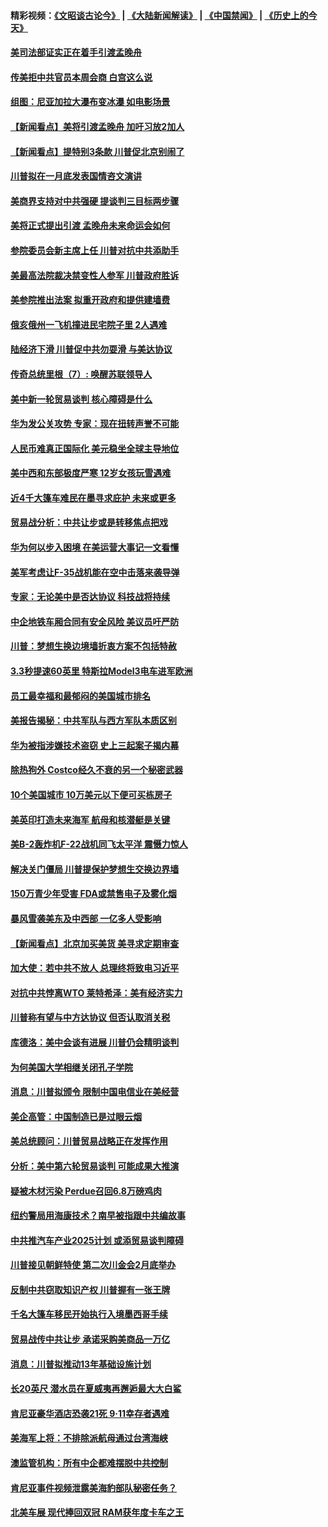 #### 精彩视频：[《文昭谈古论今》](https://github.com/gfw-breaker/wenzhao/blob/master/README.md?t=01230330) | [《大陆新闻解读》](https://github.com/gfw-breaker/ntdtv-comedy/blob/master/README.md?t=01230330) | [《中国禁闻》](https://github.com/gfw-breaker/ntdtv-news/blob/master/README.md?t=01230330) | [《历史上的今天》](https://github.com/gfw-breaker/today-in-history/blob/master/README.md?t=01230330) 

#### [美司法部证实正在着手引渡孟晚舟](../pages/nsc412/n10994658.md?t=01230330) 

#### [传美拒中共官员本周会商 白宫这么说](../pages/nsc412/n10994793.md?t=01230330) 

#### [组图：尼亚加拉大瀑布变冰瀑 如电影场景](../pages/nsc412/n10994753.md?t=01230330) 

#### [【新闻看点】美将引渡孟晚舟 加吁习放2加人](../pages/nsc412/n10994437.md?t=01230330) 

#### [【新闻看点】提特别3条款 川普促北京别闹了](../pages/nsc412/n10994438.md?t=01230330) 

#### [川普拟在一月底发表国情咨文演讲](../pages/nsc412/n10994722.md?t=01230330) 

#### [美商界支持对中共强硬 提谈判三目标两步骤](../pages/nsc412/n10994389.md?t=01230330) 

#### [美将正式提出引渡 孟晚舟未来命运会如何](../pages/nsc412/n10994576.md?t=01230330) 

#### [参院委员会新主席上任 川普对抗中共添助手](../pages/nsc412/n10994600.md?t=01230330) 

#### [美最高法院裁决禁变性人参军 川普政府胜诉](../pages/nsc412/n10994322.md?t=01230330) 

#### [美参院推出法案 拟重开政府和提供建墙费](../pages/nsc412/n10994283.md?t=01230330) 

#### [俄亥俄州一飞机撞进民宅院子里 2人遇难](../pages/nsc412/n10993879.md?t=01230330) 

#### [陆经济下滑 川普促中共勿耍滑 与美达协议](../pages/nsc412/n10993507.md?t=01230330) 

#### [传奇总统里根（7）: 唤醒苏联领导人](../pages/nsc412/n10992360.md?t=01230330) 

#### [美中新一轮贸易谈判 核心障碍是什么](../pages/nsc412/n10991931.md?t=01230330) 

#### [华为发公关攻势 专家：现在扭转声誉不可能](../pages/nsc412/n10992293.md?t=01230330) 

#### [人民币难真正国际化 美元稳坐全球主导地位](../pages/nsc412/n10992122.md?t=01230330) 

#### [美中西和东部极度严寒 12岁女孩玩雪遇难](../pages/nsc412/n10992121.md?t=01230330) 

#### [近4千大篷车难民在墨寻求庇护 未来或更多](../pages/nsc412/n10991987.md?t=01230330) 

#### [贸易战分析：中共让步或是转移焦点把戏](../pages/nsc412/n10992099.md?t=01230330) 

#### [华为何以步入困境 在美运营大事记一文看懂](../pages/nsc412/n10991923.md?t=01230330) 

#### [美军考虑让F-35战机能在空中击落来袭导弹](../pages/nsc412/n10991166.md?t=01230330) 

#### [专家：无论美中是否达协议 科技战将持续](../pages/nsc412/n10990600.md?t=01230330) 

#### [中企地铁车厢合同有安全风险 美议员吁严防](../pages/nsc412/n10989908.md?t=01230330) 

#### [川普：梦想生换边境墙折衷方案不包括特赦](../pages/nsc412/n10989992.md?t=01230330) 

#### [3.3秒提速60英里 特斯拉Model3电车进军欧洲](../pages/nsc412/n10989887.md?t=01230330) 

#### [员工最幸福和最郁闷的美国城市排名](../pages/nsc412/n10989171.md?t=01230330) 

#### [美报告揭秘：中共军队与西方军队本质区别](../pages/nsc412/n10988007.md?t=01230330) 

#### [华为被指涉嫌技术盗窃 史上三起案子揭内幕](../pages/nsc412/n10988544.md?t=01230330) 

#### [除热狗外 Costco经久不衰的另一个秘密武器](../pages/nsc412/n10987854.md?t=01230330) 

#### [10个美国城市 10万美元以下便可买栋房子](../pages/nsc412/n10987722.md?t=01230330) 

#### [美英印打造未来海军 航母和核潜艇是关键](../pages/nsc412/n10940648.md?t=01230330) 

#### [美B-2轰炸机F-22战机同飞太平洋 震慑力惊人](../pages/nsc412/n10988582.md?t=01230330) 

#### [解决关门僵局 川普提保护梦想生交换边界墙](../pages/nsc412/n10988175.md?t=01230330) 

#### [150万青少年受害 FDA或禁售电子及雾化烟](../pages/nsc412/n10988186.md?t=01230330) 

#### [暴风雪袭美东及中西部 一亿多人受影响](../pages/nsc412/n10988131.md?t=01230330) 

#### [【新闻看点】北京加买美货 美寻求定期审查](../pages/nsc412/n10987864.md?t=01230330) 

#### [加大使：若中共不放人 总理终将致电习近平](../pages/nsc412/n10988091.md?t=01230330) 

#### [对抗中共悖离WTO 莱特希泽：美有经济实力](../pages/nsc412/n10988015.md?t=01230330) 

#### [川普称有望与中方达协议 但否认取消关税](../pages/nsc412/n10987938.md?t=01230330) 

#### [库德洛：美中会谈有进展 川普仍会精明谈判](../pages/nsc412/n10987906.md?t=01230330) 

#### [为何美国大学相继关闭孔子学院](../pages/nsc412/n10987695.md?t=01230330) 

#### [消息：川普拟颁令 限制中国电信业在美经营](../pages/nsc412/n10987255.md?t=01230330) 

#### [美企高管：中国制造已是过眼云烟](../pages/nsc412/n10986529.md?t=01230330) 

#### [美总统顾问：川普贸易战略正在发挥作用](../pages/nsc412/n10986320.md?t=01230330) 

#### [分析：美中第六轮贸易谈判 可能成果大推演](../pages/nsc412/n10986382.md?t=01230330) 

#### [疑被木材污染 Perdue召回6.8万磅鸡肉](../pages/nsc412/n10986295.md?t=01230330) 

#### [纽约警局用海康技术？南早被指跟中共编故事](../pages/nsc412/n10986039.md?t=01230330) 

#### [中共推汽车产业2025计划 或添贸易谈判障碍](../pages/nsc412/n10985839.md?t=01230330) 

#### [川普接见朝鲜特使 第二次川金会2月底举办](../pages/nsc412/n10986216.md?t=01230330) 

#### [反制中共窃取知识产权 川普握有一张王牌](../pages/nsc412/n10986046.md?t=01230330) 

#### [千名大篷车移民开始执行入境墨西哥手续](../pages/nsc412/n10986204.md?t=01230330) 

#### [贸易战传中共让步 承诺采购美商品一万亿](../pages/nsc412/n10985900.md?t=01230330) 

#### [消息：川普拟推动13年基础设施计划](../pages/nsc412/n10985743.md?t=01230330) 

#### [长20英尺 潜水员在夏威夷再邂逅最大大白鲨](../pages/nsc412/n10985690.md?t=01230330) 

#### [肯尼亚豪华酒店恐袭21死 9·11幸存者遇难](../pages/nsc412/n10985445.md?t=01230330) 

#### [美海军上将：不排除派航母通过台湾海峡](../pages/nsc412/n10984943.md?t=01230330) 

#### [澳监管机构：所有中企都难摆脱中共控制](../pages/nsc412/n10983591.md?t=01230330) 

#### [肯尼亚事件视频泄露美海豹部队秘密任务？](../pages/nsc412/n10984543.md?t=01230330) 

#### [北美车展 现代捧回双冠 RAM获年度卡车之王](../pages/nsc412/n10984064.md?t=01230330) 

